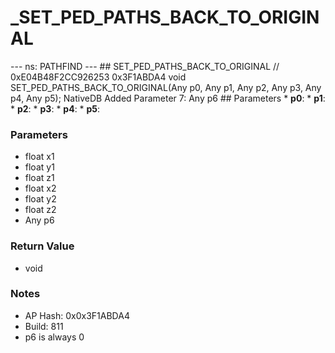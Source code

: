 # _SET_PED_PATHS_BACK_TO_ORIGINAL

--- ns: PATHFIND --- ## SET_PED_PATHS_BACK_TO_ORIGINAL  // 0xE04B48F2CC926253 0x3F1ABDA4 void SET_PED_PATHS_BACK_TO_ORIGINAL(Any p0, Any p1, Any p2, Any p3, Any p4, Any p5);  NativeDB Added Parameter 7: Any p6  ## Parameters * **p0**: * **p1**: * **p2**: * **p3**: * **p4**: * **p5**:

### Parameters
* float x1
* float y1
* float z1
* float x2
* float y2
* float z2
* Any p6

### Return Value
* void

### Notes
* AP Hash: 0x0x3F1ABDA4
* Build: 811
* p6 is always 0

